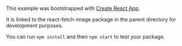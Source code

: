 This example was bootstrapped with [Create React App](https://github.com/facebook/create-react-app).

It is linked to the react-fetch-image package in the parent directory for development purposes.

You can run `npm install` and then `npm start` to test your package.
